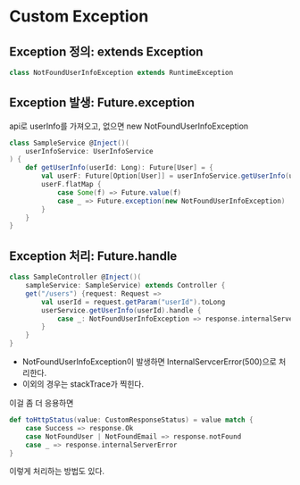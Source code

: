 # Custom Exception 

## Exception 정의: extends Exception

```scala
class NotFoundUserInfoException extends RuntimeException
```

## Exception 발생: Future.exception

api로 userInfo를 가져오고, 없으면 new NotFoundUserInfoException

```scala
class SampleService @Inject()(
	userInfoService: UserInfoService
) {
	def getUserInfo(userId: Long): Future[User] = {
		val userF: Future[Option[User]] = userInfoService.getUserInfo(userId)
		userF.flatMap {
			case Some(f) => Future.value(f)
			case _ => Future.exception(new NotFoundUserInfoException)
		}
	}
}

```

## Exception 처리: Future.handle

```scala
class SampleController @Inject()(
	sampleService: SampleService) extends Controller {
	get("/users") {request: Request => 
		val userId = request.getParam("userId").toLong
		userService.getUserInfo(userId).handle {
			case _: NotFoundUserInfoException => response.internalServerError
		}
	}	
}
```

- NotFoundUserInfoException이 발생하면 InternalServcerError(500)으로 처리한다.
- 이외의 경우는 stackTrace가 찍힌다.

이걸 좀 더 응용하면

```scala
def toHttpStatus(value: CustomResponseStatus) = value match {
	case Success => response.Ok
	case NotFoundUser | NotFoundEmail => response.notFound
	case _ => response.internalServerError
}
```

이렇게 처리하는 방법도 있다.
